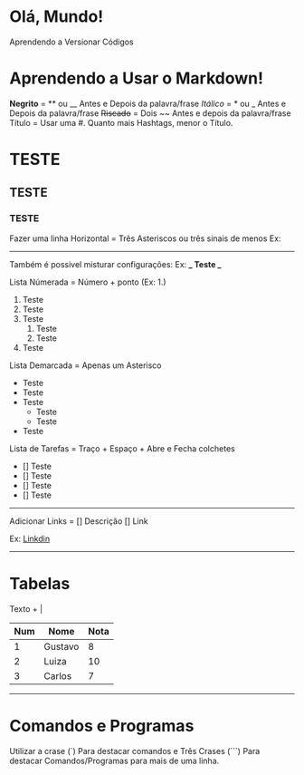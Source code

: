 # Olá, Mundo!

Aprendendo a Versionar Códigos

# Aprendendo a Usar o Markdown!

**Negrito** = \** ou \_\_ Antes e Depois da palavra/frase
*Itálico* = * ou \_ Antes e Depois da palavra/frase
~~Riscado~~ = Dois ~~ Antes e depois da palavra/frase
Título = Usar uma #. Quanto mais Hashtags, menor o Título.

# TESTE

## TESTE

### TESTE

Fazer uma linha Horizontal = Três Asteriscos ou três sinais de menos
Ex:

---

Também é possivel misturar configurações:
Ex: **_ Teste _**

Lista Númerada = Número + ponto (Ex: 1.)

1. Teste
1. Teste
1. Teste
   1. Teste
   1. Teste
1. Teste

Lista Demarcada = Apenas um Asterisco

- Teste
- Teste
- Teste
  - Teste
  - Teste
- Teste

Lista de Tarefas = Traço + Espaço + Abre e Fecha colchetes

- [] Teste
- [] Teste
- [] Teste
- [] Teste

---

Adicionar Links = []()
[] Descrição
[] Link

Ex: [Linkdin](https://www.linkedin.com/in/jo%C3%A3o-fagundes-0b3262212/)

---

# Tabelas

Texto + |

| Num | Nome    | Nota |
| --- | ------- | ---- |
| 1   | Gustavo | 8    |
| 2   | Luiza   | 10   |
| 3   | Carlos  | 7    |

---

# Comandos e Programas

Utilizar a crase (`) Para destacar comandos e Três Crases (```) Para destacar Comandos/Programas para mais de uma linha.

